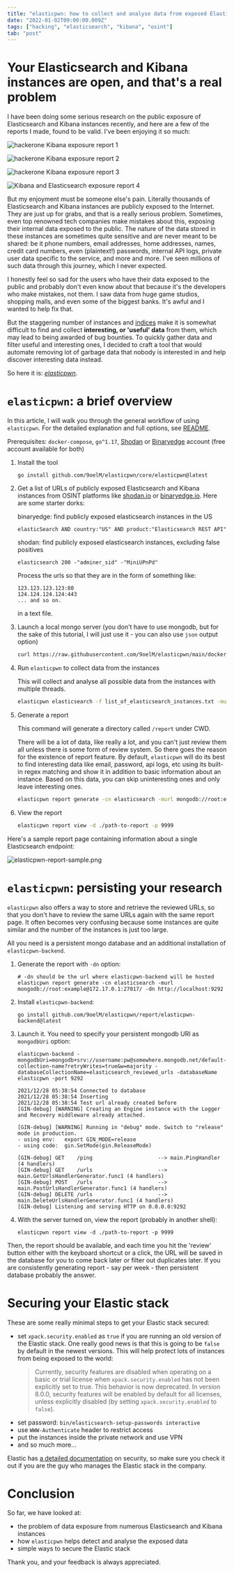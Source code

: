 ```yaml
---
title: "elasticpwn: how to collect and analyse data from exposed Elasticsearch and Kibana instances"
date: "2022-01-02T09:00:00.009Z"
tags: ["hacking", "elasticsearch", "kibana", "osint"]
tab: "post"
---
```


# Your Elasticsearch and Kibana instances are open, and that's a real problem

I have been doing some serious research on the public exposure of Elasticsearch and Kibana instances recently, and here are a few of the reports I made, found to be valid. I've been enjoying it so much:

![hackerone Kibana exposure report 1](./1.png)

![hackerone Kibana exposure report 2](./2.png)

![hackerone Kibana exposure report 3](./3.png)

![Kibana and Elasticsearch exposure report 4](./4.png)

But my enjoyment must be someone else's pain. Literally thousands of Elasticsearch and Kibana instances are publicly exposed to the Internet. They are just up for grabs, and that is a really serious problem. Sometimes, even top renowned tech companies make mistakes about this, exposing their internal data exposed to the public. The nature of the data stored in these instances are sometimes quite sensitive and are never meant to be shared: be it phone numbers, email addresses, home addresses, names, credit card numbers, even (plaintext!) passwords, internal API logs, private user data specific to the service, and more and more. I've seen millions of such data through this journey, which I never expected.

I honestly feel so sad for the users who have their data exposed to the public and probably don't even know about that because it's the developers who make mistakes, not them. I saw data from huge game studios, shopping malls, and even some of the biggest banks. It's awful and I wanted to help fix that.

But the staggering number of instances and [indices](https://www.elastic.co/blog/what-is-an-elasticsearch-index) make it is somewhat difficult to find and collect **interesting, or 'useful' data** from them, which may lead to being awarded of bug bounties. To quickly gather data and filter useful and interesting ones, I decided to craft a tool that would automate removing lot of garbage data that nobody is interested in and help discover interesting data instead.

So here it is: _[elasticpwn](https://github.com/9oelm/elasticpwn)_.

# `elasticpwn`: a brief overview
In this article, I will walk you through the general workflow of using `elasticpwn`. For the detailed explanation and full options, see [README](https://github.com/9oelm/elasticpwn).

Prerequisites: `docker-compose`, `go^1.17`, [Shodan](https://shodan.io) or [Binaryedge](https://binaryedge.io) account (free account available for both)

1. Install the tool
    ```
    go install github.com/9oelM/elasticpwn/core/elasticpwn@latest
    ```
1. Get a list of URLs of publicly exposed Elasticsearch and Kibana instances from OSINT platforms like [shodan.io](https://shodan.io) or [binaryedge.io](https://binaryedge.io). Here are some starter dorks:

    binaryedge: find publicly exposed elasticsearch instances in the US
    ```
    elasticSearch AND country:"US" AND product:"Elasticsearch REST API"
    ```

    shodan: find publicly exposed elasticsearch instances, excluding false positives
    ```
    elasticsearch 200 -"adminer_sid" -"MiniUPnPd"
    ```
    
    Process the urls so that they are in the form of something like:

    ```
    123.123.123.123:80
    124.124.124.124:443
    ... and so on.
    ```

    in a text file.
1. Launch a local mongo server (you don't have to use mongodb, but for the sake of this tutorial, I will just use it - you can also use `json` output option)

    ```bash
    curl https://raw.githubusercontent.com/9oelM/elasticpwn/main/docker-compose-mongo-only.yml -o docker-compose-mongo-only.yml && docker-compose -f docker-compose-mongo-only.yml up -d
    ```

1. Run `elasticpwn` to collect data from the instances

    This will collect and analyse all possible data from the instances with multiple threads.
    ```bash
    elasticpwn elasticsearch -f list_of_elasticsearch_instances.txt -murl mongodb://root:example@172.17.0.1:27017/ -of mongo -t 12
    ```

1. Generate a report
    
    This command will generate a directory called `/report` under CWD.
    
    There will be a lot of data, like really a lot, and you can't just review them all unless there is some form of review system. So there goes the reason for the existence of report feature. By default, `elasticpwn` will do its best to find interesting data like email, password, api logs, etc using its built-in regex matching and show it in addition to basic information about an instance. Based on this data, you can skip uninteresting ones and only leave interesting ones. 
    ```bash
    elasticpwn report generate -cn elasticsearch -murl mongodb://root:example@172.17.0.1:27017/
    ```

1. View the report

    ```bash
    elasticpwn report view -d ./path-to-report -p 9999
    ```

Here's a sample report page containing information about a single Elasticsearch endpoint:

![elasticpwn-report-sample.png](./elasticpwn-report-sample.png)

# `elasticpwn`: persisting your research

`elasticpwn` also offers a way to store and retrieve the reviewed URLs, so that you don't have to review the same URLs again with the same report page. It often becomes very confusing because some instances are quite similar and the number of the instances is just too large.

All you need is a persistent mongo database and an additional installation of `elasticpwn-backend`.

1. Generate the report with `-dn` option:

    ```
    # -dn should be the url where elasticpwn-backend will be hosted
    elasticpwn report generate -cn elasticsearch -murl mongodb://root:example@172.17.0.1:27017/ -dn http://localhost:9292
    ```

1. Install `elasticpwn-backend`:

    ```
    go install github.com/9oelM/elasticpwn/report/elasticpwn-backend@latest
    ```

1. Launch it. You need to specify your persistent mongodb URI as `mongodbUri` option:

    ```
    elasticpwn-backend -mongodbUri=mongodb+srv://username:pw@somewhere.mongodb.net/default-collection-name?retryWrites=true&w=majority -databaseCollectionName=elasticsearch_reviewed_urls -databaseName elasticpwn -port 9292

    2021/12/28 05:38:54 Connected to database
    2021/12/28 05:38:54 Inserting
    2021/12/28 05:38:54 Test url already created before
    [GIN-debug] [WARNING] Creating an Engine instance with the Logger and Recovery middleware already attached.

    [GIN-debug] [WARNING] Running in "debug" mode. Switch to "release" mode in production.
    - using env:   export GIN_MODE=release
    - using code:  gin.SetMode(gin.ReleaseMode)

    [GIN-debug] GET    /ping                     --> main.PingHandler (4 handlers)
    [GIN-debug] GET    /urls                     --> main.GetUrlsHandlerGenerator.func1 (4 handlers)
    [GIN-debug] POST   /urls                     --> main.PostUrlsHandlerGenerator.func1 (4 handlers)
    [GIN-debug] DELETE /urls                     --> main.DeleteUrlsHandlerGenerator.func1 (4 handlers)
    [GIN-debug] Listening and serving HTTP on 0.0.0.0:9292
    ```

1. With the server turned on, view the report (probably in another shell):

    ```
    elasticpwn report view -d ./path-to-report -p 9999
    ```

Then, the report should be available, and each time you hit the 'review' button either with the keyboard shortcut or a click, the URL will be saved in the database for you to come back later or filter out duplicates later. If you are consistently generating report - say per week - then persistent database probably the answer.

# Securing your Elastic stack

These are some really minimal steps to get your Elastic stack secured:
- set `xpack.security.enabled` as `true` if you are running an old version of the Elastic stack. One really good news is that this is going to be `false` by default in the newest versions. This will help protect lots of instances from being exposed to the world:
    > Currently, security features are disabled when operating on a basic or trial license when `xpack.security.enabled` has not been explicitly set to true. This behavior is now deprecated. In version 8.0.0, security features will be enabled by default for all licenses, unless explicitly disabled (by setting `xpack.security.enabled` to `false`).
- set password: `bin/elasticsearch-setup-passwords interactive`
- use `WWW-Authenticate` header to restrict access
- put the instances inside the private network and use VPN
- and so much more...

Elastic has [a detailed documentation](https://www.elastic.co/guide/en/elasticsearch/reference/current/secure-cluster.html) on security, so make sure you check it out if you are the guy who manages the Elastic stack in the company.

# Conclusion

So far, we have looked at:
- the problem of data exposure from numerous Elasticsearch and Kibana instances
- how `elasticpwn` helps detect and analyse the exposed data
- simple ways to secure the Elastic stack

Thank you, and your feedback is always appreciated.